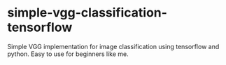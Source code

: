 # simple-vgg-classification-tensorflow
Simple VGG implementation for image classification using tensorflow and python. Easy to use for beginners like me. 
